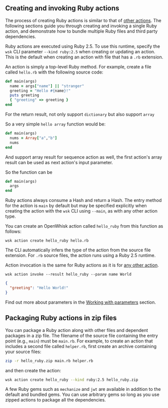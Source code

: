 <!--
#
# Licensed to the Apache Software Foundation (ASF) under one or more
# contributor license agreements.  See the NOTICE file distributed with
# this work for additional information regarding copyright ownership.
# The ASF licenses this file to You under the Apache License, Version 2.0
# (the "License"); you may not use this file except in compliance with
# the License.  You may obtain a copy of the License at
#
#     http://www.apache.org/licenses/LICENSE-2.0
#
# Unless required by applicable law or agreed to in writing, software
# distributed under the License is distributed on an "AS IS" BASIS,
# WITHOUT WARRANTIES OR CONDITIONS OF ANY KIND, either express or implied.
# See the License for the specific language governing permissions and
# limitations under the License.
#
-->

## Creating and invoking Ruby actions

The process of creating Ruby actions is similar to that of [other actions](actions.md#the-basics).
The following sections guide you through creating and invoking a single Ruby action,
and demonstrate how to bundle multiple Ruby files and third party dependencies.

Ruby actions are executed using Ruby 2.5. To use this runtime, specify the `wsk` CLI parameter
`--kind ruby:2.5` when creating or updating an action. This is the default when creating an action
with file that has a `.rb` extension.

An action is simply a top-level Ruby method. For example, create a file called `hello.rb`
with the following source code:

```ruby
def main(args)
  name = args["name"] || "stranger"
  greeting = "Hello #{name}!"
  puts greeting
  { "greeting" => greeting }
end
```

For the return result, not only support `dictionary` but also support `array`

So a very simple `hello array` function would be:

```ruby
def main(args)
  nums = Array["a","b"]
  nums
end
```

And support array result for sequence action as well, the first action's array result can be used as next action's input parameter.

So the function can be

```ruby
def main(args)
  args
end
```

Ruby actions always consume a Hash and return a Hash.
The entry method for the action is `main` by default but may be specified explicitly
when creating the action with the `wsk` CLI using `--main`, as with any other action type.

You can create an OpenWhisk action called `hello_ruby` from this function as follows:

```
wsk action create hello_ruby hello.rb
```

The CLI automatically infers the type of the action from the source file extension.
For `.rb` source files, the action runs using a Ruby 2.5 runtime.

Action invocation is the same for Ruby actions as it is for [any other action](actions.md#the-basics).

```
wsk action invoke --result hello_ruby --param name World
```

```json
{
  "greeting": "Hello World!"
}
```

Find out more about parameters in the [Working with parameters](./parameters.md) section.

## Packaging Ruby actions in zip files

You can package a Ruby action along with other files and dependent packages in a zip file.
The filename of the source file containing the entry point (e.g., `main`) must be `main.rb`.
For example, to create an action that includes a second file called `helper.rb`,
first create an archive containing your source files:

```bash
zip -r hello_ruby.zip main.rb helper.rb
```

and then create the action:

```bash
wsk action create hello_ruby --kind ruby:2.5 hello_ruby.zip
```

A few Ruby gems such as `mechanize` and `jwt` are available in addition to the default and bundled gems.
You can use arbitrary gems so long as you use zipped actions to package all the dependencies.
